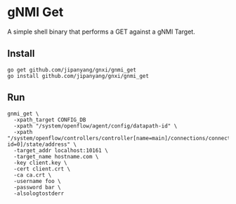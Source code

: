 # gNMI Get

A simple shell binary that performs a GET against a gNMI Target.

## Install

```
go get github.com/jipanyang/gnxi/gnmi_get
go install github.com/jipanyang/gnxi/gnmi_get
```

## Run

```
gnmi_get \
  -xpath_target CONFIG_DB
  -xpath "/system/openflow/agent/config/datapath-id" \
  -xpath "/system/openflow/controllers/controller[name=main]/connections/connection[aux-id=0]/state/address" \
  -target_addr localhost:10161 \
  -target_name hostname.com \
  -key client.key \
  -cert client.crt \
  -ca ca.crt \
  -username foo \
  -password bar \
  -alsologtostderr
```

